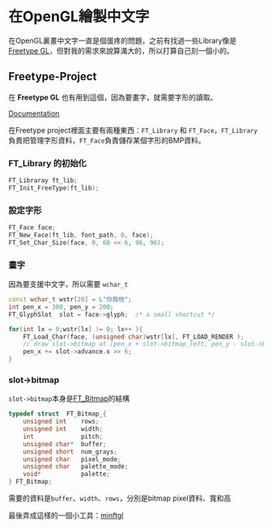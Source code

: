 # 在OpenGL繪製中文字

在OpenGL裏畫中文字一直是個蛋疼的問題，之前有找過一些Library像是[Freetype GL](https://github.com/rougier/freetype-gl)，但對我的需求來說算滿大的，所以打算自己刻一個小的。

## Freetype-Project

在 **Freetype GL** 也有用到這個，因為要畫字，就需要字形的讀取。

[Documentation](http://www.freetype.org/freetype2/docs/documentation.html)

在Freetype project裡面主要有兩種東西：`FT_Library` 和 `FT_Face`，`FT_Library` 負責把管理字形資料，`FT_Face`負責儲存某個字形的BMP資料。

### FT\_Library 的初始化

```cpp
FT_Libraray ft_lib;
FT_Init_FreeType(ft_lib);
```

### 設定字形

```cpp
FT_Face face;
FT_New_Face(ft_lib, font_path, 0, face);
FT_Set_Char_Size(face, 0, 60 << 6, 96, 96);
```

### 畫字

因為要支援中文字，所以需要 `wchar_t`

```cpp
const wchar_t wstr[20] = L"你我他";
int pen_x = 300, pen_y = 200;
FT_GlyphSlot  slot = face->glyph;  /* a small shortcut */

for(int lx = 0;wstr[lx] != 0; lx++ ){
	FT_Load_Char(face, (unsigned char)wstr[lx], FT_LOAD_RENDER );
	// draw slot->bitmap at (pen_x + slot->bitmap_left, pen_y - slot->bitmap_top);
	pen_x += slot->advance.x >> 6;
}
```

### slot->bitmap

`slot->bitmap`本身是[FT\_Bitmap](http://www.freetype.org/freetype2/docs/reference/ft2-basic_types.html#FT_Bitmap)的結構

```cpp
typedef struct  FT_Bitmap_{
	unsigned int    rows;
	unsigned int    width;
	int             pitch;
	unsigned char*  buffer;
	unsigned short  num_grays;
	unsigned char   pixel_mode;
	unsigned char   palette_mode;
	void*           palette;
} FT_Bitmap;
```

需要的資料是`buffer`、`width`、`rows`，分別是bitmap pixel資料、寬和高


最後弄成這樣的一個小工具：[minftgl](https://github.com/mudream4869/min-ftgl)